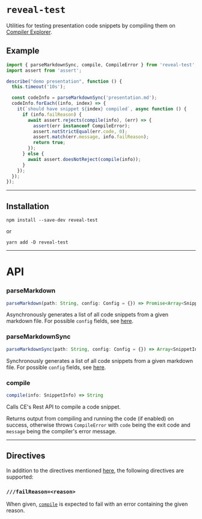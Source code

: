 # `reveal-test`

Utilities for testing presentation code snippets by compiling them on [Compiler Explorer](https://godbolt.org).

## Example

```js
import { parseMarkdownSync, compile, CompileError } from 'reveal-test';
import assert from 'assert';

describe("demo presentation", function () {
  this.timeout('10s');

  const codeInfo = parseMarkdownSync('presentation.md');
  codeInfo.forEach((info, index) => {
    it(`should have snippet ${index} compiled`, async function () {
      if (info.failReason) {
        await assert.rejects(compile(info), (err) => {
          assert(err instanceof CompileError);
          assert.notStrictEqual(err.code, 0);
          assert.match(err.message, info.failReason);
          return true;
        });
      } else {
        await assert.doesNotReject(compile(info));
      }
    });
  });
});
```


---

## Installation

```
npm install --save-dev reveal-test
```

or

```
yarn add -D reveal-test
```

---

# API

### parseMarkdown

```js
parseMarkdown(path: String, config: Config = {}) => Promise<Array<SnippetInfo>>
```

Asynchronously generates a list of all code snippets from a given markdown file. For possible `config` fields, see [here](#configuration).

### parseMarkdownSync

```js
parseMarkdownSync(path: String, config: Config = {}) => Array<SnippetInfo>
```

Synchronously generates a list of all code snippets from a given markdown file. For possible `config` fields, see [here](#../compiler-explorer-directives/#Configuration).

### compile

```js
compile(info: SnippetInfo) => String
```

Calls CE's Rest API to compile a code snippet.

Returns output from compiling and running the code (if enabled) on success, otherwise throws `CompileError` with `code` being the exit code and `message` being the compiler's error message.

---

## Directives

In addition to the directives mentioned [here](../compiler-explorer-directives/#Directives), the following directives are supported:

### `///failReason=<reason>`

When given, [`compile`](#compile) is expected to fail with an error containing the given reason.
